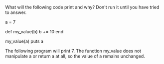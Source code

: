 What will the following code print and why? Don't run it until you have tried to answer.

a = 7

def my_value(b)
  b += 10
end

my_value(a)
puts a

The following program will print 7. The function my_value does not manipulate a or return a at all, so the value of a remains unchanged.